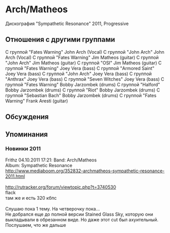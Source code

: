 # Arch/Matheos

Дискография
"Sympathetic Resonance" 2011, Progressive

## Отношения с другими группами

C группой "Fates Warning" John Arch (Vocal)
C группой "John Arch" John Arch (Vocal)
C группой "Fates Warning" Jim Matheos (guitar)
C группой "John Arch" Jim Matheos (guitar)
C группой "OSI" Jim Matheos (guitar)
C группой "Fates Warning" Joey Vera (bass)
C группой "Armored Saint" Joey Vera (bass)
C группой "John Arch" Joey Vera (bass)
C группой "Anthrax" Joey Vera (bass)
C группой "Seven Witches" Joey Vera (bass)
C группой "Fates Warning" Bobby Jarzombek  (drums)
C группой "Halford" Bobby Jarzombek  (drums)
C группой "Riot" Bobby Jarzombek  (drums)
C группой "Sebastian Bach" Bobby Jarzombek  (drums)
C группой "Fates Warning" Frank Aresti (guitar)

## Обсуждения


## Упоминания

### Новинки 2011

Frithz 04.10.2011 17:21:
Band: Arch/Matheos<BR>Album: Sympathetic Resonance<BR><A HREF="http://www.mediaboom.org/352832-archmatheos-sympathetic-resonance-2011.html" TARGET="_blank">http://www.mediaboom.org/352832-archmatheos-sympathetic-resonance-2011.html</A><BR><BR><A HREF="http://rutracker.org/forum/viewtopic.php?t=3740530" TARGET="_blank">http://rutracker.org/forum/viewtopic.php?t=3740530</A><BR>flack<BR>там же и есть 320 кбпс<BR><BR>Слушаю пока 1 тему. На четверочку пока...<BR>Не добрался еще до полной версии Stained Glass Sky, которую они выкладывали в обрезанном виде. Но даже этот cut был ахуительный.<BR>Послушаем, что же дальше<BR><BR>

